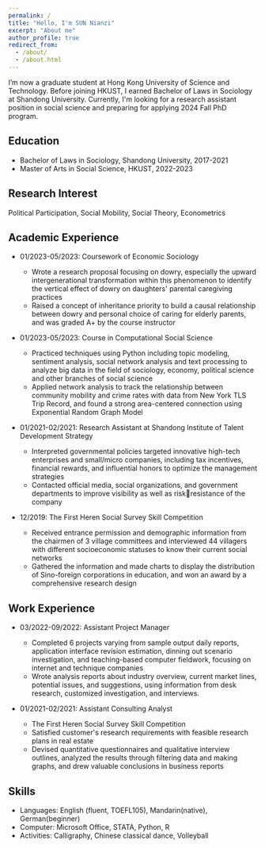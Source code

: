 ```yaml
---
permalink: /
title: "Hello, I'm SUN Nianzi"
excerpt: "About me"
author_profile: true
redirect_from: 
  - /about/
  - /about.html
---
```


I’m now a graduate student at Hong Kong University of Science and Technology. Before joining HKUST, I earned Bachelor of Laws in Sociology at Shandong University. Currently, I'm looking for a research assistant position in social science and preparing for applying 2024 Fall PhD program.


Education
------

* Bachelor of Laws in Sociology, Shandong University, 2017-2021
* Master of Arts in Social Science, HKUST, 2022-2023


Research Interest
------
Political Participation, Social Mobility, Social Theory, Econometrics

Academic Experience
------
* 01/2023-05/2023: Coursework of Economic Sociology
  * Wrote a research proposal focusing on dowry, especially the upward intergenerational transformation within this
phenomenon to identify the vertical effect of dowry on daughters' parental caregiving practices
  * Raised a concept of inheritance priority to build a causal relationship between dowry and personal choice of caring for
elderly parents, and was graded A+ by the course instructor

* 01/2023-05/2023: Course in Computational Social Science
  * Practiced techniques using Python including topic modeling, sentiment analysis, social network analysis and text
processing to analyze big data in the field of sociology, economy, political science and other branches of social science
  * Applied network analysis to track the relationship between community mobility and crime rates with data from New
York TLS Trip Record, and found a strong area-centered connection using Exponential Random Graph Model

* 01/2021-02/2021: Research Assistant at Shandong Institute of Talent Development Strategy
  * Interpreted governmental policies targeted innovative high-tech enterprises and small/micro companies, including tax
incentives, financial rewards, and influential honors to optimize the management strategies
  * Contacted official media, social organizations, and government departments to improve visibility as well as riskresistance of the company
 
* 12/2019: The First Heren Social Survey Skill Competition
  * Received entrance permission and demographic information from the chairmen of 3 village committees and
interviewed 44 villagers with different socioeconomic statuses to know their current social networks
  * Gathered the information and made charts to display the distribution of Sino-foreign corporations in education, and
won an award by a comprehensive research design

Work Experience
------
* 03/2022-09/2022: Assistant Project Manager
  * Completed 6 projects varying from sample output daily reports, application interface revision estimation, dinning out
scenario investigation, and teaching-based computer fieldwork, focusing on internet and technique companies
  * Wrote analysis reports about industry overview, current market lines, potential issues, and suggestions, using
information from desk research, customized investigation, and interviews.

* 01/2021-02/2021: Assistant Consulting Analyst
  * The First Heren Social Survey Skill Competition
  * Satisfied customer's research requirements with feasible research plans in real estate
  * Devised quantitative questionnaires and qualitative interview outlines, analyzed the results through filtering data and
making graphs, and drew valuable conclusions in business reports
  
Skills
------
* Languages: English (fluent, TOEFL105), Mandarin(native), German(beginner)
* Computer: Microsoft Office, STATA, Python, R
* Activities: Calligraphy, Chinese classical dance, Volleyball
